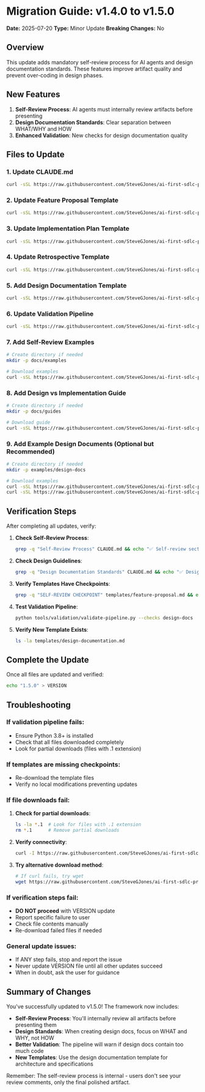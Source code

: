 # Migration Guide: v1.4.0 to v1.5.0

**Date:** 2025-07-20
**Type:** Minor Update
**Breaking Changes:** No

## Overview

This update adds mandatory self-review process for AI agents and design documentation standards. These features improve artifact quality and prevent over-coding in design phases.

## New Features

1. **Self-Review Process**: AI agents must internally review artifacts before presenting
2. **Design Documentation Standards**: Clear separation between WHAT/WHY and HOW
3. **Enhanced Validation**: New checks for design documentation quality

## Files to Update

### 1. Update CLAUDE.md
```bash
curl -sSL https://raw.githubusercontent.com/SteveGJones/ai-first-sdlc-practices/main/CLAUDE.md > CLAUDE.md
```

### 2. Update Feature Proposal Template
```bash
curl -sSL https://raw.githubusercontent.com/SteveGJones/ai-first-sdlc-practices/main/templates/feature-proposal.md > templates/feature-proposal.md
```

### 3. Update Implementation Plan Template
```bash
curl -sSL https://raw.githubusercontent.com/SteveGJones/ai-first-sdlc-practices/main/templates/implementation-plan.md > templates/implementation-plan.md
```

### 4. Update Retrospective Template
```bash
curl -sSL https://raw.githubusercontent.com/SteveGJones/ai-first-sdlc-practices/main/templates/retrospective.md > templates/retrospective.md
```

### 5. Add Design Documentation Template
```bash
curl -sSL https://raw.githubusercontent.com/SteveGJones/ai-first-sdlc-practices/main/templates/design-documentation.md > templates/design-documentation.md
```

### 6. Update Validation Pipeline
```bash
curl -sSL https://raw.githubusercontent.com/SteveGJones/ai-first-sdlc-practices/main/tools/validation/validate-pipeline.py > tools/validation/validate-pipeline.py
```

### 7. Add Self-Review Examples
```bash
# Create directory if needed
mkdir -p docs/examples

# Download examples
curl -sSL https://raw.githubusercontent.com/SteveGJones/ai-first-sdlc-practices/main/docs/examples/self-review-process.md > docs/examples/self-review-process.md
```

### 8. Add Design vs Implementation Guide
```bash
# Create directory if needed
mkdir -p docs/guides

# Download guide
curl -sSL https://raw.githubusercontent.com/SteveGJones/ai-first-sdlc-practices/main/docs/guides/design-vs-implementation.md > docs/guides/design-vs-implementation.md
```

### 9. Add Example Design Documents (Optional but Recommended)
```bash
# Create directory if needed
mkdir -p examples/design-docs

# Download examples
curl -sSL https://raw.githubusercontent.com/SteveGJones/ai-first-sdlc-practices/main/examples/design-docs/user-authentication-design.md > examples/design-docs/user-authentication-design.md
curl -sSL https://raw.githubusercontent.com/SteveGJones/ai-first-sdlc-practices/main/examples/design-docs/data-pipeline-design.md > examples/design-docs/data-pipeline-design.md
```

## Verification Steps

After completing all updates, verify:

1. **Check Self-Review Process**:
   ```bash
   grep -q "Self-Review Process" CLAUDE.md && echo "✅ Self-review section found" || echo "❌ Missing self-review"
   ```

2. **Check Design Guidelines**:
   ```bash
   grep -q "Design Documentation Standards" CLAUDE.md && echo "✅ Design standards found" || echo "❌ Missing design standards"
   ```

3. **Verify Templates Have Checkpoints**:
   ```bash
   grep -q "SELF-REVIEW CHECKPOINT" templates/feature-proposal.md && echo "✅ Template updated" || echo "❌ Template needs update"
   ```

4. **Test Validation Pipeline**:
   ```bash
   python tools/validation/validate-pipeline.py --checks design-docs
   ```

5. **Verify New Template Exists**:
   ```bash
   ls -la templates/design-documentation.md
   ```

## Complete the Update

Once all files are updated and verified:

```bash
echo "1.5.0" > VERSION
```

## Troubleshooting

### If validation pipeline fails:
- Ensure Python 3.8+ is installed
- Check that all files downloaded completely
- Look for partial downloads (files with .1 extension)

### If templates are missing checkpoints:
- Re-download the template files
- Verify no local modifications preventing updates

### If file downloads fail:
1. **Check for partial downloads**:
   ```bash
   ls -la *.1  # Look for files with .1 extension
   rm *.1      # Remove partial downloads
   ```

2. **Verify connectivity**:
   ```bash
   curl -I https://raw.githubusercontent.com/SteveGJones/ai-first-sdlc-practices/main/VERSION
   ```

3. **Try alternative download method**:
   ```bash
   # If curl fails, try wget
   wget https://raw.githubusercontent.com/SteveGJones/ai-first-sdlc-practices/main/[file-path] -O [local-file]
   ```

### If verification steps fail:
- **DO NOT proceed** with VERSION update
- Report specific failure to user
- Check file contents manually
- Re-download failed files if needed

### General update issues:
- If ANY step fails, stop and report the issue
- Never update VERSION file until all other updates succeed
- When in doubt, ask the user for guidance

## Summary of Changes

You've successfully updated to v1.5.0! The framework now includes:

- **Self-Review Process**: You'll internally review all artifacts before presenting them
- **Design Standards**: When creating design docs, focus on WHAT and WHY, not HOW
- **Better Validation**: The pipeline will warn if design docs contain too much code
- **New Templates**: Use the design documentation template for architecture and specifications

Remember: The self-review process is internal - users don't see your review comments, only the final polished artifact.

<!-- SELF-REVIEW CHECKPOINT
Before finalizing, verify:
- All required sections are complete
- Content addresses original requirements
- Technical accuracy and consistency
- No gaps or contradictions
-->